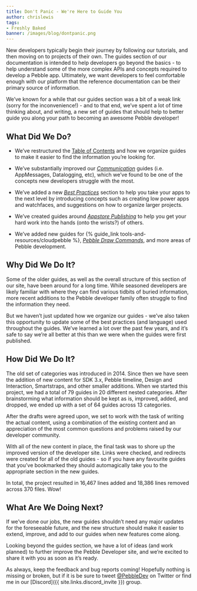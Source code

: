 ```yaml
---
title: Don't Panic - We're Here to Guide You
author: chrislewis
tags:
- Freshly Baked
banner: /images/blog/dontpanic.png
---
```


New developers typically begin their journey by following our tutorials, and
then moving on to projects of their own. The guides section of our documentation
is intended to help developers go beyond the basics - to help understand some of
the more complex APIs and concepts required to develop a Pebble app. Ultimately,
we want developers to feel comfortable enough with our platform that the
reference documentation can be their primary source of information.

We’ve known for a while that our guides section was a bit of a weak link (sorry
for the inconvenience!) - and to that end, we’ve spent a lot of time thinking
about, and writing, a new set of guides that should help to better guide you
along your path to becoming an awesome Pebble developer!



## What Did We Do?

* We’ve restructured the [Table of Contents](/guides/toc) and how we organize
  guides to make it easier to find the information you’re looking for.

* We’ve substantially improved our [*Communication*](/guides/communication)
  guides (i.e. AppMessages, Datalogging, etc), which we’ve found to be one of
  the concepts new developers struggle with the most.

* We’ve added a new [*Best Practices*](/guides/best-practices) section to help
  you take your apps to the next level by introducing concepts such as creating
  low power apps and watchfaces, and suggestions on how to organize larger
  projects.

* We’ve created guides around 
  [*Appstore Publishing*](/guides/appstore-publishing) to help you get your hard
  work into the hands (onto the wrists?) of others.

* We’ve added new guides for {% guide_link tools-and-resources/cloudpebble %},
  [*Pebble Draw Commands*](/guides/graphics-and-animations/vector-graphics), and
  more areas of Pebble development.


## Why Did We Do It?

Some of the older guides, as well as the overall structure of this section of
our site, have been around for a long time. While seasoned developers are likely
familiar with where they can find various tidbits of buried information, more
recent additions to the Pebble developer family often struggle to find the
information they need.

But we haven’t just updated how we organize our guides - we’ve also taken this
opportunity to update some of the best practices (and language) used throughout
the guides. We’ve learned a lot over the past few years, and it’s safe to say
we’re all better at this than we were when the guides were first published.


## How Did We Do It?

The old set of categories was introduced in 2014. Since then we have seen the
addition of new content for SDK 3.x, Pebble timeline, Design and Interaction,
Smartstraps, and other smaller additions. When we started this project, we had a
total of 79 guides in 20 different nested categories. After brainstorming what
information should be kept as is, improved, added, and dropped, we ended up with
a set of 64 guides across 13 categories.

After the drafts were agreed upon, we set to work with the task of writing the
actual content, using a combination of the existing content and an appreciation
of the most common questions and problems raised by our developer community.

With all of the new content in place, the final task was to shore up the
improved version of the developer site. Links were checked, and redirects were
created for all of the old guides - so if you have any favourite guides that
you’ve bookmarked they should automagically take you to the appropriate section
in the new guides.

In total, the project resulted in 16,467 lines added and 18,386 lines removed
across 370 files. Wow!


## What Are We Doing Next?

If we’ve done our jobs, the new guides shouldn’t need any major updates for the
foreseeable future, and the new structure should make it easier to extend,
improve, and add to our guides when new features come along.

Looking beyond the guides section, we have a lot of ideas (and work planned) to
further improve the Pebble Developer site, and we’re excited to share it with
you as soon as it’s ready.

As always, keep the feedback and bug reports coming! Hopefully nothing is
missing or broken, but if it is be sure to tweet
[@PebbleDev](https://twitter.com/PebbleDev) on Twitter or find me in our
[Discord]({{ site.links.discord_invite }}) group.
